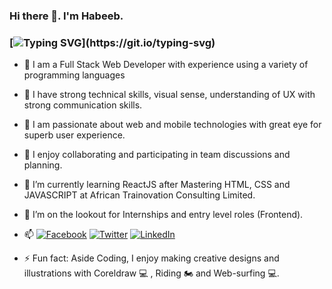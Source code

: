 ### Hi there 👋. I'm Habeeb.

### [![Typing SVG](https://readme-typing-svg.herokuapp.com?font=comfortaa&color=016EEA&size=24&width=500&lines=Software+Developer;Robotics+Engineer;Full-Stack+Developer;and+Technopreneur!;Nice+to+meet+you...)](https://git.io/typing-svg)

- :man: I am a Full Stack Web Developer with experience using a variety of programming languages

- :blossom: I have strong technical skills, visual sense, understanding of UX with strong communication skills.


- :trident: I am passionate about web and mobile technologies with great eye for superb user experience.
- 👯 I enjoy collaborating and participating in team discussions and planning.
- 🌱 I’m currently learning ReactJS after Mastering HTML, CSS and JAVASCRIPT at African Trainovation Consulting Limited.
- 🤔 I’m on the lookout for Internships and entry level roles (Frontend).
- 📫 [![Facebook](https://img.shields.io/badge/Facebook-%231877F2.svg?&style=for-the-badge&logo=facebook&logoColor=white)](https://facebook.com/lasisi.habeeb.5) [![Twitter](https://img.shields.io/badge/Twitter-%231DA1F2.svg?&style=for-the-badge&logo=twitter&logoColor=white)](https://twitter.com/Lasisi_Habeeb_A) [![LinkedIn](https://img.shields.io/badge/LinkedIn-%230077B5.svg?&style=for-the-badge&logo=linkedin&logoColor=white)](https://www.linkedin.com/in/habeeb-lasisi/)

- ⚡ Fun fact: Aside Coding, I enjoy making creative designs and illustrations with Coreldraw 💻 , Riding 🏍️ and Web-surfing 💻.


